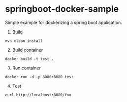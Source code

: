 # springboot-docker-sample

Simple example for dockerizing a spring boot application.

1. Build

`mvn clean install`

2. Build container

`docker build -t test .`

3. Run container

`docker run -d -p 8080:8080 test`

4. Test

`curl http://localhost:8080/foo`